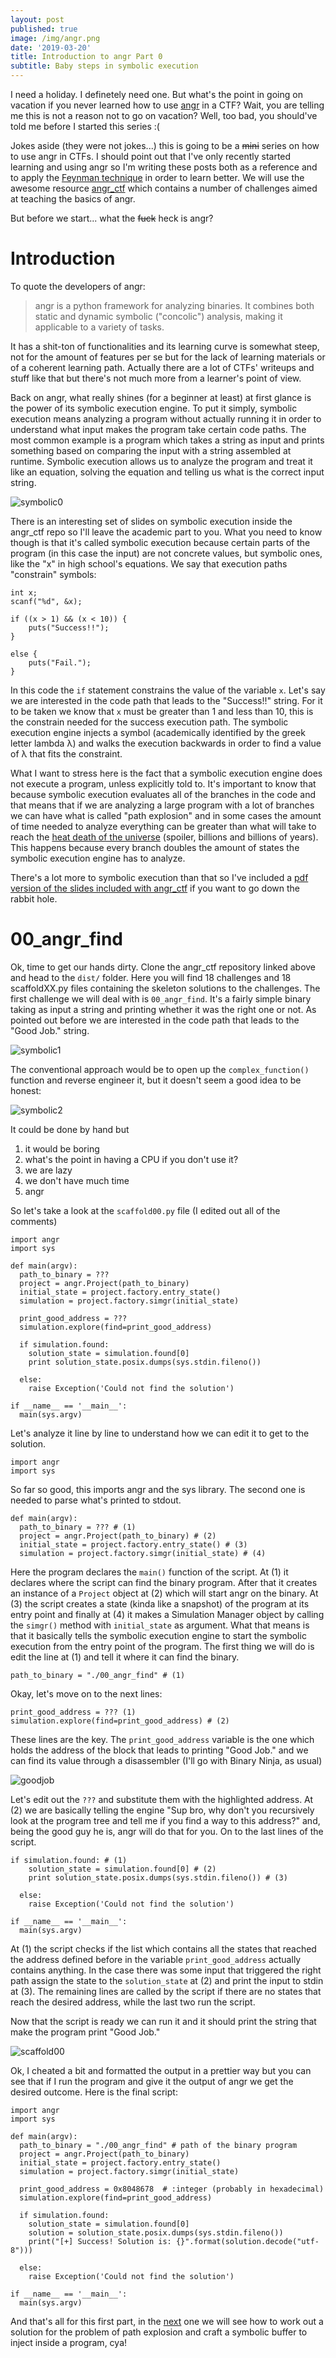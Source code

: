```yaml
---
layout: post
published: true
image: /img/angr.png
date: '2019-03-20'
title: Introduction to angr Part 0
subtitle: Baby steps in symbolic execution
---
```

I need a holiday. I definetely need one. But what's the point in going on vacation if you never learned how to use [angr](https://angr.io/) in a CTF? Wait, you are telling me this is not a reason not to go on vacation? Well, too bad, you should've told me before I started this series :(

Jokes aside (they were not jokes...) this is going to be a ~~mini~~ series on how to use angr in CTFs. I should point out that I've only recently started learning and using angr so I'm writing these posts both as a reference and to apply the [Feynman technique](https://fs.blog/2012/04/feynman-technique/) in order to learn better. We will use the awesome resource [angr_ctf](https://github.com/jakespringer/angr_ctf) which contains a number of challenges aimed at teaching the basics of angr.

But before we start... what the ~~fuck~~ heck is angr?

# Introduction

To quote the developers of angr:

> angr is a python framework for analyzing binaries. 
> It combines both static and dynamic symbolic ("concolic") analysis, making it applicable to a variety of tasks.

It has a shit-ton of functionalities and its learning curve is somewhat steep, not for the amount of features per se but for the lack of learning materials or of a coherent learning path. Actually there are a lot of CTFs' writeups and stuff like that but there's not much more from a learner's point of view.

Back on angr, what really shines (for a beginner at least) at first glance is the power of its symbolic execution engine. To put it simply, symbolic execution means analyzing a program without actually running it in order to understand what input makes the program take certain code paths. The most common example is a program which takes a string as input and prints something based on comparing the input with a string assembled at runtime. Symbolic execution allows us to analyze the program and treat it like an equation, solving the equation and telling us what is the correct input string.

![symbolic0]({{site.baseurl}}/img/symbolicexec0.JPG)

There is an interesting set of slides on symbolic execution inside the angr_ctf repo so I'll leave the academic part to you. What you need to know though is that it's called symbolic execution because certain parts of the program (in this case the input) are not concrete values, but symbolic ones, like the "x" in high school's equations. We say that execution paths "constrain" symbols:

```
int x;
scanf("%d", &x);

if ((x > 1) && (x < 10)) {
	puts("Success!!");
} 

else {
	puts("Fail.");
}
```
In this code the `if` statement constrains the value of the variable `x`. Let's say we are interested in the code path that leads to the "Success!!" string. For it to be taken we know that `x` must be greater than 1 and less than 10, this is the constrain needed for the success execution path. The symbolic execution engine injects a symbol (academically identified by the greek letter lambda λ) and walks the execution backwards in order to find a value of λ that fits the constraint.

What I want to stress here is the fact that a symbolic execution engine does not execute a program, unless explicitly told to. It's important to know that because symbolic execution evaluates all of the branches in the code and that means that if we are analyzing a large program with a lot of branches we can have what is called "path explosion" and in some cases the amount of time needed to analyze everything can be greater than what will take to reach the [heat death of the universe](https://en.wikipedia.org/wiki/Heat_death_of_the_universe) (spoiler, billions and billions of years). This happens because every branch doubles the amount of states the symbolic execution engine has to analyze.

There's a lot more to symbolic execution than that so I've included a [pdf version of the slides included with angr_ctf](https://blog.notso.pro/downloads/SymbolicExecution.pdf) if you want to go down the rabbit hole.


# 00_angr_find

Ok, time to get our hands dirty. Clone the angr_ctf repository linked above and head to the `dist/` folder. Here you will find 18 challenges and 18 scaffoldXX.py files containing the skeleton solutions to the challenges. The first challenge we will deal with is `00_angr_find`. It's a fairly simple binary taking as input a string and printing whether it was the right one or not. As pointed out before we are interested in the code path that leads to the "Good Job." string.

![symbolic1]({{site.baseurl}}/img/symbexec1.png)

The conventional approach would be to open up the `complex_function()` function and reverse engineer it, but it doesn't seem a good idea to be honest:

![symbolic2]({{site.baseurl}}/img/symbexec2.png)

It could be done by hand but
1. it would be boring
2. what's the point in having a CPU if you don't use it?
3. we are lazy
4. we don't have much time
5. angr

So let's take a look at the `scaffold00.py` file (I edited out all of the comments)

```
import angr
import sys

def main(argv):
  path_to_binary = ???
  project = angr.Project(path_to_binary)
  initial_state = project.factory.entry_state()
  simulation = project.factory.simgr(initial_state)
  
  print_good_address = ???
  simulation.explore(find=print_good_address)
  
  if simulation.found:
    solution_state = simulation.found[0]
    print solution_state.posix.dumps(sys.stdin.fileno())
  
  else:
    raise Exception('Could not find the solution')

if __name__ == '__main__':
  main(sys.argv)
```

Let's analyze it line by line to understand how we can edit it to get to the solution.

```
import angr
import sys
```
So far so good, this imports angr and the sys library. The second one is needed to parse what's printed to stdout.

```
def main(argv):
  path_to_binary = ??? # (1)
  project = angr.Project(path_to_binary) # (2)
  initial_state = project.factory.entry_state() # (3)
  simulation = project.factory.simgr(initial_state) # (4)
```
Here the program declares the `main()` function of the script. At (1) it declares where the script can find the binary program. After that it creates an instance of a `Project` object at (2) which will start angr on the binary. At (3) the script creates a state (kinda like a snapshot) of the program at its entry point and finally at (4) it makes a Simulation Manager object by calling the `simgr()` method with `initial_state` as argument. What that means is that it basically tells the symbolic execution engine to start the symbolic execution from the entry point of the program. The first thing we will do is edit the line at (1) and tell it where it can find the binary.

```
path_to_binary = "./00_angr_find" # (1)
```

Okay, let's move on to the next lines:

```
print_good_address = ??? (1)
simulation.explore(find=print_good_address) # (2)
```
These lines are the key. The `print_good_address` variable is the one which holds the address of the block that leads to printing "Good Job." and we can find its value through a disassembler (I'll go with Binary Ninja, as usual)

![goodjob]({{site.baseurl}}/img/goodjob.png)

Let's edit out the `???` and substitute them with the highlighted address. At (2) we are basically telling the engine "Sup bro, why don't you recursively look at the program tree and tell me if you find a way to this address?" and, being the good guy he is, angr will do that for you. On to the last lines of the script.

```
if simulation.found: # (1)
    solution_state = simulation.found[0] # (2)
    print solution_state.posix.dumps(sys.stdin.fileno()) # (3)
  
  else:
    raise Exception('Could not find the solution')

if __name__ == '__main__':
  main(sys.argv)
```

At (1) the script checks if the list which contains all the states that reached the address defined before in the variable `print_good_address` actually contains anything. In the case there was some input that triggered the right path assign the state to the `solution_state` at (2) and print the input to stdin at (3). The remaining lines are called by the script if there are no states that reach the desired address, while the last two run the script.

Now that the script is ready we can run it and it should print the string that make the program print "Good Job."

![scaffold00]({{site.baseurl}}/img/scaffold00.png)

Ok, I cheated a bit and formatted the output in a prettier way but you can see that if I run the program and give it the output of angr we get the desired outcome. Here is the final script:

```
import angr
import sys

def main(argv):
  path_to_binary = "./00_angr_find" # path of the binary program
  project = angr.Project(path_to_binary)
  initial_state = project.factory.entry_state()
  simulation = project.factory.simgr(initial_state)

  print_good_address = 0x8048678  # :integer (probably in hexadecimal)
  simulation.explore(find=print_good_address)
  
  if simulation.found:
    solution_state = simulation.found[0]
    solution = solution_state.posix.dumps(sys.stdin.fileno())
    print("[+] Success! Solution is: {}".format(solution.decode("utf-8")))
  
  else:
    raise Exception('Could not find the solution')

if __name__ == '__main__':
  main(sys.argv)
```

And that's all for this first part, in the [next](https://blog.notso.pro/2019-03-25-angr-introduction-part1/) one we will see how to work out a solution for the problem of path explosion and craft a symbolic buffer to inject inside a program, cya!
